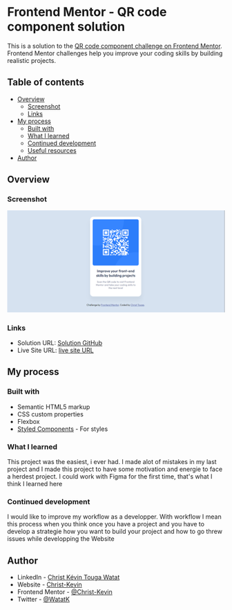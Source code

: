 # Frontend Mentor - QR code component solution

This is a solution to the [QR code component challenge on Frontend Mentor](https://www.frontendmentor.io/challenges/qr-code-component-iux_sIO_H). Frontend Mentor challenges help you improve your coding skills by building realistic projects. 

## Table of contents

- [Overview](#overview)
  - [Screenshot](#screenshot)
  - [Links](#links)
- [My process](#my-process)
  - [Built with](#built-with)
  - [What I learned](#what-i-learned)
  - [Continued development](#continued-development)
  - [Useful resources](#useful-resources)
- [Author](#author)




## Overview

### Screenshot

![](./screenshot.jpg)


### Links

- Solution URL: [Solution GitHub](https://github.com/Christ-Kevin/qr-code-component-main.git)
- Live Site URL: [live site URL](https://christ-kevin.github.io/qr-code-component-main/)

## My process

### Built with

- Semantic HTML5 markup
- CSS custom properties
- Flexbox
- [Styled Components](https://styled-components.com/) - For styles


### What I learned

This project was the easiest, i ever had. I made alot of mistakes in my last project and I made this project to have some motivation and energie to face a herdest project. 
I could work with Figma for the first time, that's what I think I learned here

### Continued development

I would like to improve my workflow as a developper. With workflow I mean this process when you think once you have a project and you have to develop a strategie how you want to build your project and how to go threw issues while developping the Website


## Author

- LinkedIn - [Christ Kévin Touga Watat](https://www.linkedin.com/in/christ-k%C3%A9vin-touga-watat-32026712a?lipi=urn%3Ali%3Apage%3Ad_flagship3_profile_view_base_contact_details%3BwYH9yzk5RBy%2FhI2w%2FaFRAA%3D%3D)
- Website - [Christ-Kevin](https://christ-kevin.github.io/qr-code-component-main/)
- Frontend Mentor - [@Christ-Kevin](https://www.frontendmentor.io/profile/Christ-Kevin)
- Twitter - [@WatatK](https://www.twitter.com/WatatK)
